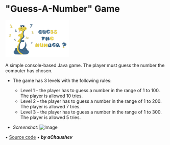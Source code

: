 # "Guess-A-Number" Game
<img alt="Image" width="200px" src="assets/images/GuessANumber-Pic.png"></img>

A simple console-based Java game.
Тhe player must guess the number the computer has chosen.
* The game has 3 levels with the following rules:
  - Level 1 - the player has to guess a number in the range of 1 to 100. The player is allowed 10 tries.
  - Level 2 -  the player has to guess a number in the range of 1 to 200. The player is allowed 7 tries.
  - Level 3 -  the player has to guess a number in the range of 1 to 300. The player is allowed 5 tries.

* *Screenshot:*
<img alt="Image" width="400px" src="assets/images/GuessANumber – Screenshot.png"></img>

• [Source code](https://github.com/aChaushev/GuessANumberBy_aChaushev/blob/main/GuessANumber.java)
• ***by aChaushev***